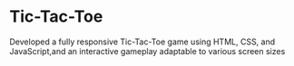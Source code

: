 # Tic-Tac-Toe
Developed a fully responsive Tic-Tac-Toe game using HTML, CSS, and JavaScript,and an  interactive gameplay adaptable to various screen sizes

